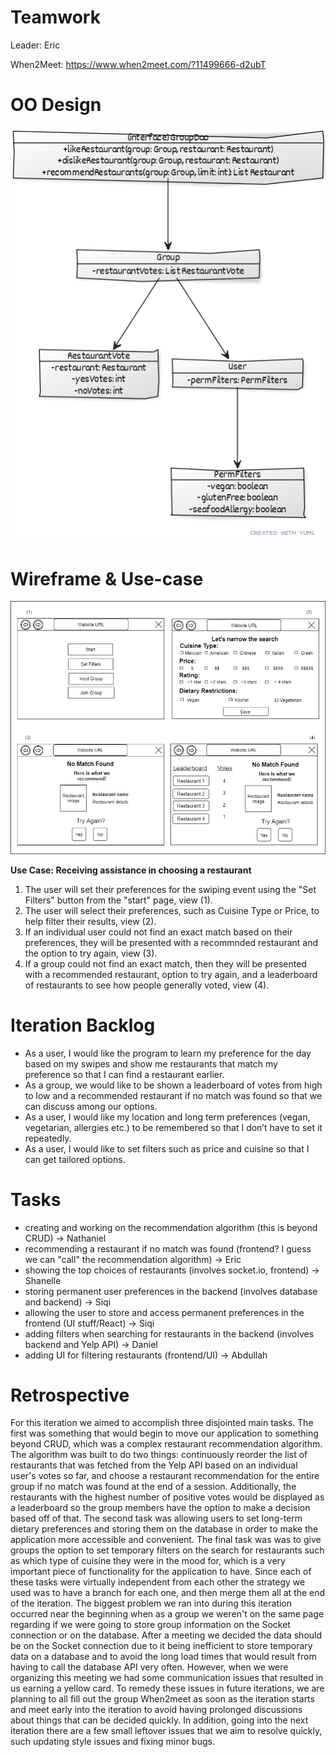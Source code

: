 # Teamwork

Leader: Eric

When2Meet: https://www.when2meet.com/?11499666-d2ubT

# OO Design

![UML Diagram for iteration 3](assets/iteration3uml.png)

# Wireframe & Use-case

![Wireframe](assets/iteration3_updated_wireframe.png)

**Use Case: Receiving assistance in choosing a restaurant**

1. The user will set their preferences for the swiping event using the "Set Filters" button from the "start" page, view (1).
2. The user will select their preferences, such as Cuisine Type or Price, to help filter their results, view (2).
3. If an individual user could not find an exact match based on their preferences, they will be presented with a recommnded restaurant and the option to try again, view (3).
4. If a group could not find an exact match, then they will be presented with a recommended restaurant, option to try again, and a leaderboard of restaurants to see how people generally voted, view (4).

# Iteration Backlog

- As a user, I would like the program to learn my preference for the day based on my swipes and show me restaurants that match my preference so that I can find a restaurant earlier.
- As a group, we would like to be shown a leaderboard of votes from high to low and a recommended restaurant if no match was found so that we can discuss among our options.
- As a user, I would like my location and long term preferences (vegan, vegetarian, allergies etc.) to be remembered so that I don’t have to set it repeatedly.
- As a user, I would like to set filters such as price and cuisine so that I can get tailored options.

# Tasks

- creating and working on the recommendation algorithm (this is beyond CRUD) -> Nathaniel
- recommending a restaurant if no match was found (frontend? I guess we can "call" the recommendation algorithm) -> Eric
- showing the top choices of restaurants (involves socket.io, frontend) -> Shanelle
- storing permanent user preferences in the backend (involves database and backend) -> Siqi
- allowing the user to store and access permanent preferences in the frontend (UI stuff/React) -> Siqi
- adding filters when searching for restaurants in the backend (involves backend and Yelp API) -> Daniel
- adding UI for filtering restaurants (frontend/UI) -> Abdullah

# Retrospective
For this iteration we aimed to accomplish three disjointed main tasks. The first was something that would begin to move our application to something beyond CRUD, which was a complex restaurant recommendation algorithm. The algorithm was built to do two things: continuously reorder the list of restaurants that was fetched from the Yelp API based on an individual user's votes so far, and choose a restaurant recommendation for the entire group if no match was found at the end of a session. Additionally, the restaurants with the highest number of positive votes would be displayed as a leaderboard so the group members have the option to make a decision based off of that. The second task was allowing users to set long-term dietary preferences and storing them on the database in order to make the application more accessible and convenient. The final task was was to give groups the option to set temporary filters on the search for restaurants such as which type of cuisine they were in the mood for, which is a very important piece of functionality for the application to have. Since each of these tasks were virtually independent from each other the strategy we used was to have a branch for each one, and then merge them all at the end of the iteration. The biggest problem we ran into during this iteration occurred near the beginning when as a group we weren't on the same page regarding if we were going to store group information on the Socket connection or on the database. After a meeting we decided the data should be on the Socket connection due to it being inefficient to store temporary data on a database and to avoid the long load times that would result from having to call the database API very often. However, when we were organizing this meeting we had some communication issues that resulted in us earning a yellow card. To remedy these issues in future iterations, we are planning to all fill out the group When2meet as soon as the iteration starts and meet early into the iteration to avoid having prolonged discussions about things that can be decided quickly. In addition, going into the next iteration there are a few small leftover issues that we aim to resolve quickly, such updating style issues and fixing minor bugs.
